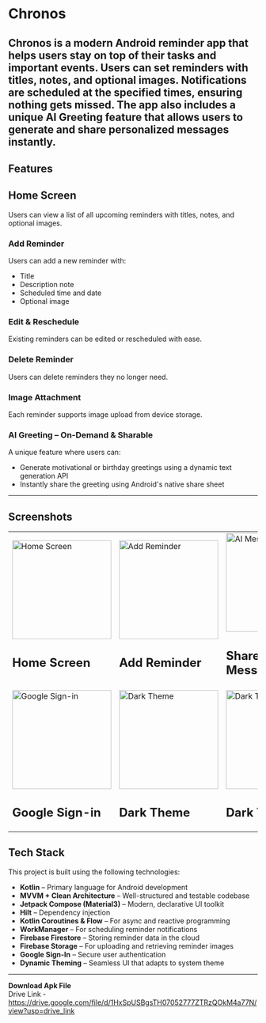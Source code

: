 # Chronos

**Chronos** is a modern Android reminder app that helps users stay on top of their tasks and important events. Users can set reminders with titles, notes, and optional images. Notifications are scheduled at the specified times, ensuring nothing gets missed. The app also includes a unique **AI Greeting** feature that allows users to generate and share personalized messages instantly.
---

## Features

## Home Screen  
Users can view a list of all upcoming reminders with titles, notes, and optional images.

### Add Reminder  
Users can add a new reminder with:
- Title  
- Description note  
- Scheduled time and date  
- Optional image  

### Edit & Reschedule  
Existing reminders can be edited or rescheduled with ease.

### Delete Reminder  
Users can delete reminders they no longer need.

### Image Attachment  
Each reminder supports image upload from device storage.

### AI Greeting – On-Demand & Sharable 
A unique feature where users can:
- Generate motivational or birthday greetings using a dynamic text generation API  
- Instantly share the greeting using Android's native share sheet  

---


##  Screenshots
<table>

   <tr>
    <td>
      <img src="https://github.com/AyushPorwal10/README_SCREENSHOTS/blob/main/home_light.png" alt="Home Screen" width="200"/>
      <h2>Home Screen</h2>
    </td>
    <td>
      <img src="https://github.com/AyushPorwal10/README_SCREENSHOTS/blob/main/addReminder_light.png" alt="Add Reminder" width="200"/>
      <h2>Add Reminder</h2>
    </td>
    <td>
      <img src="https://github.com/AyushPorwal10/README_SCREENSHOTS/blob/main/ai.png" alt="AI Message" width="200"/>
      <h2>Share AI Message</h2>
    </td>
  </tr>
  
  <tr>
    <td>
      <img src="https://github.com/AyushPorwal10/README_SCREENSHOTS/blob/main/login_light.png" alt="Google Sign-in" width="200"/>
      <h2>Google Sign-in</h2>
    </td>
    <td>
      <img src="https://github.com/AyushPorwal10/README_SCREENSHOTS/blob/main/home_dark.png" alt="Dark Theme" width="200"/>
      <h2>Dark Theme</h2>
    </td>
    <td>
      <img src="https://github.com/AyushPorwal10/README_SCREENSHOTS/blob/main/addReminder_dark.png" alt="Dark Theme" width="200"/>
      <h2>Dark Theme</h2>
    </td>
  </tr>

  
    
  </tr>
  
</table>


## Tech Stack

This project is built using the following technologies:

- **Kotlin** – Primary language for Android development  
- **MVVM + Clean Architecture** – Well-structured and testable codebase  
- **Jetpack Compose (Material3)** – Modern, declarative UI toolkit  
- **Hilt** – Dependency injection  
- **Kotlin Coroutines & Flow** – For async and reactive programming  
- **WorkManager** – For scheduling reminder notifications  
- **Firebase Firestore** – Storing reminder data in the cloud  
- **Firebase Storage** – For uploading and retrieving reminder images  
- **Google Sign-In** – Secure user authentication  
- **Dynamic Theming** – Seamless UI that adapts to system theme

---

**Download Apk File**  
Drive Link - https://drive.google.com/file/d/1HxSpUSBgsTH07052777ZTRzQOkM4a77N/view?usp=drive_link

